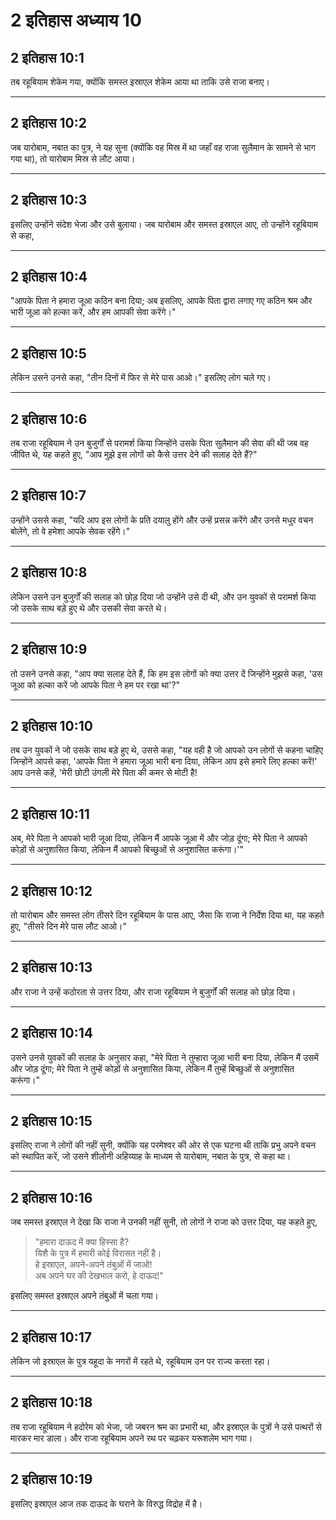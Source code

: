# 2 इतिहास अध्याय 10

## 2 इतिहास 10:1

तब रहूबियाम शेकेम गया, क्योंकि समस्त इस्राएल शेकेम आया था ताकि उसे राजा बनाए।

---

## 2 इतिहास 10:2

जब यारोबाम, नबात का पुत्र, ने यह सुना (क्योंकि वह मिस्र में था जहाँ वह राजा सुलैमान के सामने से भाग गया था), तो यारोबाम मिस्र से लौट आया।

---

## 2 इतिहास 10:3

इसलिए उन्होंने संदेश भेजा और उसे बुलाया। जब यारोबाम और समस्त इस्राएल आए, तो उन्होंने रहूबियाम से कहा,

---

## 2 इतिहास 10:4

"आपके पिता ने हमारा जूआ कठिन बना दिया; अब इसलिए, आपके पिता द्वारा लगाए गए कठिन श्रम और भारी जूआ को हल्का करें, और हम आपकी सेवा करेंगे।"

---

## 2 इतिहास 10:5

लेकिन उसने उनसे कहा, "तीन दिनों में फिर से मेरे पास आओ।" इसलिए लोग चले गए।

---

## 2 इतिहास 10:6

तब राजा रहूबियाम ने उन बुजुर्गों से परामर्श किया जिन्होंने उसके पिता सुलैमान की सेवा की थी जब वह जीवित थे, यह कहते हुए, "आप मुझे इस लोगों को कैसे उत्तर देने की सलाह देते हैं?"

---

## 2 इतिहास 10:7

उन्होंने उससे कहा, "यदि आप इस लोगों के प्रति दयालु होंगे और उन्हें प्रसन्न करेंगे और उनसे मधुर वचन बोलेंगे, तो वे हमेशा आपके सेवक रहेंगे।"

---

## 2 इतिहास 10:8

लेकिन उसने उन बुजुर्गों की सलाह को छोड़ दिया जो उन्होंने उसे दी थी, और उन युवकों से परामर्श किया जो उसके साथ बड़े हुए थे और उसकी सेवा करते थे।

---

## 2 इतिहास 10:9

तो उसने उनसे कहा, "आप क्या सलाह देते हैं, कि हम इस लोगों को क्या उत्तर दें जिन्होंने मुझसे कहा, 'उस जूआ को हल्का करें जो आपके पिता ने हम पर रखा था'?"

---

## 2 इतिहास 10:10

तब उन युवकों ने जो उसके साथ बड़े हुए थे, उससे कहा, "यह वही है जो आपको उन लोगों से कहना चाहिए जिन्होंने आपसे कहा, 'आपके पिता ने हमारा जूआ भारी बना दिया, लेकिन आप इसे हमारे लिए हल्का करें!' आप उनसे कहें, 'मेरी छोटी उंगली मेरे पिता की कमर से मोटी है!

---

## 2 इतिहास 10:11

अब, मेरे पिता ने आपको भारी जूआ दिया, लेकिन मैं आपके जूआ में और जोड़ दूंगा; मेरे पिता ने आपको कोड़ों से अनुशासित किया, लेकिन मैं आपको बिच्छुओं से अनुशासित करूंगा।'"

---

## 2 इतिहास 10:12

तो यारोबाम और समस्त लोग तीसरे दिन रहूबियाम के पास आए, जैसा कि राजा ने निर्देश दिया था, यह कहते हुए, "तीसरे दिन मेरे पास लौट आओ।"

---

## 2 इतिहास 10:13

और राजा ने उन्हें कठोरता से उत्तर दिया, और राजा रहूबियाम ने बुजुर्गों की सलाह को छोड़ दिया।

---

## 2 इतिहास 10:14

उसने उनसे युवकों की सलाह के अनुसार कहा, "मेरे पिता ने तुम्हारा जूआ भारी बना दिया, लेकिन मैं उसमें और जोड़ दूंगा; मेरे पिता ने तुम्हें कोड़ों से अनुशासित किया, लेकिन मैं तुम्हें बिच्छुओं से अनुशासित करूंगा।"

---

## 2 इतिहास 10:15

इसलिए राजा ने लोगों की नहीं सुनी, क्योंकि यह परमेश्वर की ओर से एक घटना थी ताकि प्रभु अपने वचन को स्थापित करें, जो उसने शीलोनी अहिय्याह के माध्यम से यारोबाम, नबात के पुत्र, से कहा था।

---

## 2 इतिहास 10:16

जब समस्त इस्राएल ने देखा कि राजा ने उनकी नहीं सुनी, तो लोगों ने राजा को उत्तर दिया, यह कहते हुए,

> "हमारा दाऊद में क्या हिस्सा है?  
> यिशै के पुत्र में हमारी कोई विरासत नहीं है।  
> हे इस्राएल, अपने-अपने तंबुओं में जाओ!  
> अब अपने घर की देखभाल करो, हे दाऊद!"

इसलिए समस्त इस्राएल अपने तंबुओं में चला गया।

---

## 2 इतिहास 10:17

लेकिन जो इस्राएल के पुत्र यहूदा के नगरों में रहते थे, रहूबियाम उन पर राज्य करता रहा।

---

## 2 इतिहास 10:18

तब राजा रहूबियाम ने हदोरेम को भेजा, जो जबरन श्रम का प्रभारी था, और इस्राएल के पुत्रों ने उसे पत्थरों से मारकर मार डाला। और राजा रहूबियाम अपने रथ पर चढ़कर यरूशलेम भाग गया।

---

## 2 इतिहास 10:19

इसलिए इस्राएल आज तक दाऊद के घराने के विरुद्ध विद्रोह में है।

